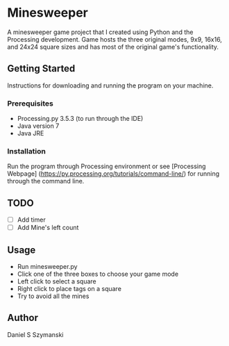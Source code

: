 # Minesweeper
A minesweeper game project that I created using Python and the Processing development. Game hosts
the three original modes, 9x9, 16x16, and 24x24 square sizes and has most of the original
game's functionality.

## Getting Started
Instructions for downloading and running the program on your machine.

### Prerequisites
- Processing.py 3.5.3 (to run through the IDE)
- Java version 7
- Java JRE

### Installation
Run the program through Processing environment or see [Processing Webpage]
(https://py.processing.org/tutorials/command-line/) for running through the
command line.

## TODO
- [ ] Add timer
- [ ] Add Mine's left count

## Usage
- Run minesweeper.py
- Click one of the three boxes to choose your game mode
- Left click to select a square
- Right click to place tags on a square
- Try to avoid all the mines

## Author
Daniel S Szymanski
